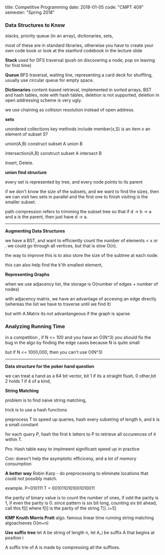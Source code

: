 title: Competitive Programming
date: 2018-01-05
code: "CMPT 409"
semester: "Spring 2018"


### Data Structures to Know

stacks, priority queue (in an array), dictionaries, sets, 

most of these are in standard libraries, otherwise you have to create your own code book or look at the stanford codebook in the lecture slide

__Stack__ used for DFS traversal (push on discovering a node, pop on leaving for first time)

__Queue__ BFS traversal, waiting line, representing a card deck for shuffling, usually use circular queue for empty space.

__Dictionaries__ content-based retrieval, implemented in sorted arrays, BST and hash tables, note with hash tables, deletion is not supported, deletion in open addressing scheme is very ugly. 

we use chaining as collision resolution instead of open address.


__sets__

unordered collections key methods include member(x,S) is an item x an element of subset S?

union(A,B) construct subset A union B

intersection(A,B) construct subset A intersect B

Insert, Delete.

__union find structure__

every set is represented by tree, and every node points to its parent

if we don't know the size of the subsets, and we want to find the sizes, then we can visit two sets in parallel and the first one to finish visiting is the smaller subset. 

path compression refers to trimming the subset tree so that if d -> b -> a and a is the parent, then just have d -> a.

--- 

__Augmenting Data Structures__

we have a BST, and want to efficiently count the number of elements < x or . we could go through all vertices, but that is slow O(n). 

the way to improve this is to also store the size of the subtree at each node.

this can also help find the k'th smallest element,

__Representing Graphs__

when we use adjacency list, the storage is O(number of edges + number of nodes)

with adjacency matrix, we have an advantage of accesing an edge directly (whereas the list we have to traverse until we find it)

but with A.Matrix its not advantangeous if the graph is sparse. 

### Analyzing Running Time

in a competition , if N <= 100 and you have an O(N^3) you should fix the bug in the algo by finding the edge cases because N is quite small

but if N <= 1000,000, then you can't use O(N^3)

---

__Data structure for the poker hand question__

we can treat a hand as a 64 bit vector, bit 1 if its a straight flush, 0 other,bit 2 holds 1  if 4 of a kind,  


__String Matching__ 

problem is to find naive string matching,

trick is to use a hash functions

preprocess T to speed up queries, hash every substring of length k, and k is a small constant

for each query P, hash the first k letters to P to retrieve all occurences of it within T. 

Pro: Hash table easy to implmeent  significant speed up in practice

Con: doesn't help the asymptotic efficiceny, and a lot of memory consumption

**A better way** Robin Karp - do preprocessing to eliminate locations that could not possibly match. 

example. P=010111
T = 0010110101001010011

the parity of binary value is to count the number of ones, if odd the parity is 1, if even the parity is 0. since pattern is six bit long, counting six bit ahead, call this f[i] where f[i] is the parity of the string T[i..i+5]


**KMP Knuth Morris Pratt** algo. famous linear time running string matching algoachieves O(m+n)

**Use suffix tree** let A be string of length n, let A_i be suffix A that begins at position i

A suffix trie of A is made by compressing all the suffixes.  
